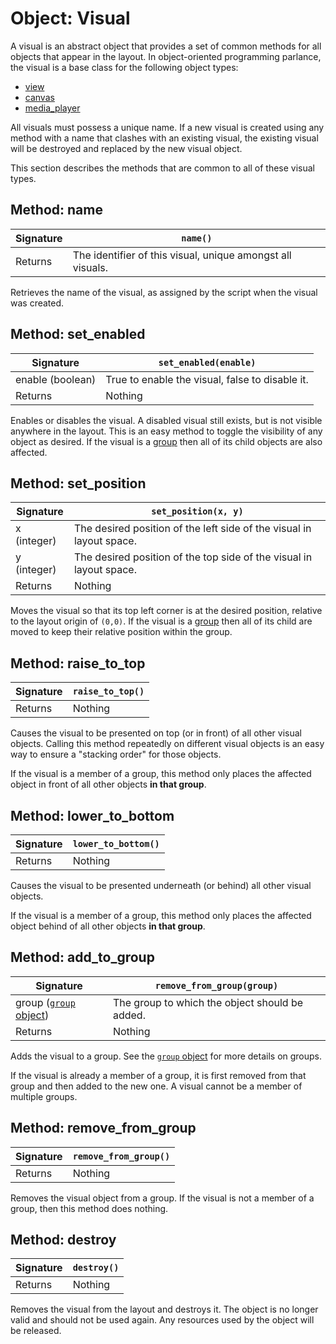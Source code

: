 # Object: Visual

A visual is an abstract object that provides a set of common methods for all objects that appear in the layout. In object-oriented programming parlance, the visual is a base class for the following object types:

* [view](./view)
* [canvas](./canvas)
* [media_player](./media_player)

All visuals must possess a unique name. If a new visual is created using any method with a name that clashes with an existing visual, the existing visual will be destroyed and replaced by the new visual object.

This section describes the methods that are common to all of these visual types.

## Method: name

| Signature | `name()` |
| - | - |
| Returns | The identifier of this visual, unique amongst all visuals. |

Retrieves the name of the visual, as assigned by the script when the visual was created. 

## Method: set_enabled

| Signature | `set_enabled(enable)` |
| - | - |
| enable (boolean) | True to enable the visual, false to disable it. |
| Returns | Nothing |

Enables or disables the visual. A disabled visual still exists, but is not visible anywhere in the layout. This is an easy method to toggle the visibility of any object as desired. If the visual is a [group](./group) then all of its child objects are also affected.

## Method: set_position

| Signature | `set_position(x, y)` |
| - | - |
| x (integer) | The desired position of the left side of the visual in layout space. |
| y (integer) | The desired position of the top side of the visual in layout space. |
| Returns | Nothing |

Moves the visual so that its top left corner is at the desired position, relative to the layout origin of `(0,0)`. If the visual is a [group](./group) then all of its child are moved to keep their relative position within the group.

## Method: raise_to_top

| Signature | `raise_to_top()` |
| - | - |
| Returns | Nothing |

Causes the visual to be presented on top (or in front) of all other visual objects. Calling this method repeatedly on different visual objects is an easy way to ensure a "stacking order" for those objects.

If the visual is a member of a group, this method only places the affected object in front of all other objects **in that group**.

## Method: lower_to_bottom

| Signature | `lower_to_bottom()` |
| - | - |
| Returns | Nothing |

Causes the visual to be presented underneath (or behind) all other visual objects.

If the visual is a member of a group, this method only places the affected object behind of all other objects **in that group**.

## Method: add_to_group

| Signature | `remove_from_group(group)` |
| - | - |
| group ([`group` object](./group)) | The group to which the object should be added. |
| Returns | Nothing |

Adds the visual to a group. See the [`group` object](./group) for more details on groups.

If the visual is already a member of a group, it is first removed from that group and then added to the new one. A visual cannot be a member of multiple groups.

## Method: remove_from_group

| Signature | `remove_from_group()` |
| - | - |
| Returns | Nothing |

Removes the visual object from a group. If the visual is not a member of a group, then this method does nothing.

## Method: destroy

| Signature | `destroy()` |
| - | - |
| Returns | Nothing |

Removes the visual from the layout and destroys it. The object is no longer valid and should not be used again. Any resources used by the object will be released.
